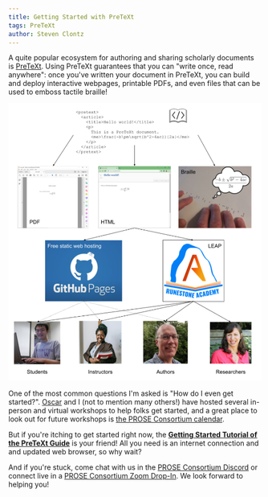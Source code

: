 ```yaml
---
title: Getting Started with PreTeXt
tags: PreTeXt
author: Steven Clontz
---
```


A quite popular ecosystem for authoring and sharing
scholarly documents is [PreTeXt](https://pretextbook.org).
Using PreTeXt guarantees that you can "write once, read anywhere":
once you've written your document in PreTeXt, you can build and deploy
interactive webpages, printable PDFs, and even files that can be used
to emboss tactile braille!

<!-- break -->

![Diagram showing how PreTeXt is written and delivered and who it serves](/assets/images/20250206/image.png)

One of the most common questions I'm asked is "How do I even get started?".
[Oscar](https://math.oscarlevin.com/) and I (not to mention many others!)
have hosted several in-person and virtual workshops to help folks get started,
and a great place to look out for future workshops is
[the PROSE Consortium calendar](https://prose.runestone.academy/events/).

But if you're itching to get started right now, the
[**Getting Started Tutorial of the PreTeXt Guide**](https://pretextbook.org/doc/guide/html/tutorial.html)
is your friend! All you need is an internet connection
and and updated web browser, so why wait?

And if you're stuck, come chat with us in the
[PROSE Consortium Discord](https://discord.gg/UScmJVa25f)
or connect live in a
[PROSE Consortium Zoom Drop-In](https://prose.runestone.academy/events/).
We look forward to helping you!
